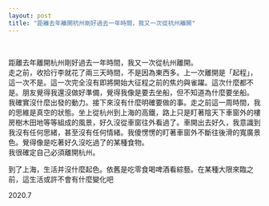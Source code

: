 ```yaml
---
layout: post
title: "距離去年離開杭州剛好過去一年時間，我又一次從杭州離開"
---
```


  
&nbsp;
&nbsp;



距離去年離開杭州剛好過去一年時間，我又一次從杭州離開。
<br>
走之前，收拾行李就花了兩三天時間，不是因為東西多。上一次離開是「起程」，這一次不是。這一次完全沒有即將開始大征程之前的焦灼與雀躍。這次什麼都不是。朋友覺得我還沒做好準備，覺得我像是要去坐船，但不知道為什麼要坐船。
<br>
我確實沒什麼出發的動力。接下來沒有什麼明確要做的事。走之前這一周時間，我的思維是真空的狀態。坐上從杭州到上海的高鐵，路上只是盯著陰天下車窗外的樓房樹木田地等等組成的風景，好久沒從車窗往外看過了。車開出去好久，我意識到我沒有任何思緒，甚至沒有任何情緒。我傻愣愣的盯著車窗外不斷往後滑的寬廣景色。覺得像是吃著好久沒吃過了的某種食物。
<br>
我很確定自己必須離開杭州。

到了上海，生活并沒什麼起色。依舊是吃零食喝啤酒看綜藝。在某種大限來臨之前，這生活或許不會有什麼變化吧

2020.7